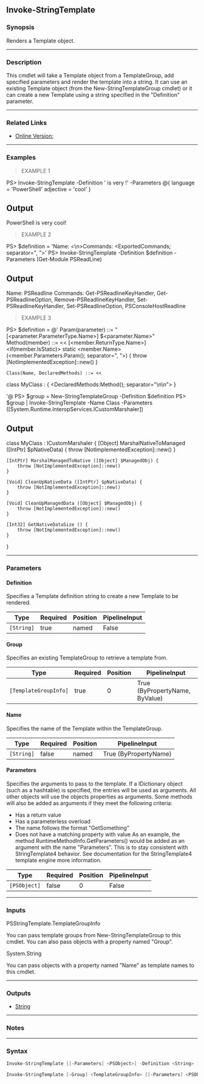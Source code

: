 Invoke-StringTemplate
---------------------

### Synopsis
Renders a Template object.

---

### Description

This cmdlet will take a Template object from a TemplateGroup, add specified parameters and render the template into a string. It can use an existing Template object (from the New-StringTemplateGroup cmdlet) or it can create a new Template using a string specified in the "Definition" parameter.

---

### Related Links
* [Online Version:](https://github.com/SeeminglyScience/PSStringTemplate/blob/master/docs/en-US/Invoke-StringTemplate.md)

---

### Examples
> EXAMPLE 1

PS> Invoke-StringTemplate -Definition '<language> is very <adjective>!' -Parameters @{
    language = 'PowerShell'
    adjective = 'cool'
}

Output
------

PowerShell is very cool!
> EXAMPLE 2

PS> $definition = 'Name: <Name><\n>Commands: <ExportedCommands; separator=", ">'
PS> Invoke-StringTemplate -Definition $definition -Parameters (Get-Module PSReadLine)

Output
------

Name: PSReadline
Commands: Get-PSReadlineKeyHandler, Get-PSReadlineOption, Remove-PSReadlineKeyHandler, Set-PSReadlineKeyHandler, Set-PSReadlineOption, PSConsoleHostReadline
> EXAMPLE 3

PS> $definition = @'
    Param(parameter) ::= "[<parameter.ParameterType.Name>] $<parameter.Name>"
    Method(member) ::= <<
[<member.ReturnType.Name>]<if(member.IsStatic)> static<endif> <member.Name> (<member.Parameters:Param(); separator=", ">) {
    throw [NotImplementedException]::new()
}
>>
    Class(Name, DeclaredMethods) ::= <<
class MyClass : <Name> {
    <DeclaredMethods:Method(); separator="\n\n">
}
>>
'@
PS> $group = New-StringTemplateGroup -Definition $definition
PS> $group | Invoke-StringTemplate -Name Class -Parameters ([System.Runtime.InteropServices.ICustomMarshaler])

Output
------

class MyClass : ICustomMarshaler {
    [Object] MarshalNativeToManaged ([IntPtr] $pNativeData) {
        throw [NotImplementedException]::new()
    }

    [IntPtr] MarshalManagedToNative ([Object] $ManagedObj) {
        throw [NotImplementedException]::new()
    }

    [Void] CleanUpNativeData ([IntPtr] $pNativeData) {
        throw [NotImplementedException]::new()
    }

    [Void] CleanUpManagedData ([Object] $ManagedObj) {
        throw [NotImplementedException]::new()
    }

    [Int32] GetNativeDataSize () {
        throw [NotImplementedException]::new()
    }
}

---

### Parameters
#### **Definition**
Specifies a Template definition string to create a new Template to be rendered.

|Type      |Required|Position|PipelineInput|
|----------|--------|--------|-------------|
|`[String]`|true    |named   |False        |

#### **Group**
Specifies an existing TemplateGroup to retrieve a template from.

|Type                 |Required|Position|PipelineInput                 |
|---------------------|--------|--------|------------------------------|
|`[TemplateGroupInfo]`|true    |0       |True (ByPropertyName, ByValue)|

#### **Name**
Specifies the name of the Template within the TemplateGroup.

|Type      |Required|Position|PipelineInput        |
|----------|--------|--------|---------------------|
|`[String]`|false   |named   |True (ByPropertyName)|

#### **Parameters**
Specifies the arguments to pass to the template.  If a IDictionary object (such as a hashtable) is specified, the entries will be used as arguments.  All other objects will use the objects properties as arguments.
Some methods will also be added as arguments if they meet the following criteria:
* Has a return value
* Has a parameterless overload
* The name follows the format "GetSomething"
* Does not have a matching property with value
As an example, the method RuntimeMethodInfo.GetParameters() would be added as an argument with the name "Parameters".  This is to stay consistent with StringTemplate4 behavior. See documentation for the StringTemplate4 template engine more information.

|Type        |Required|Position|PipelineInput|
|------------|--------|--------|-------------|
|`[PSObject]`|false   |0       |False        |

---

### Inputs
PSStringTemplate.TemplateGroupInfo

You can pass template groups from New-StringTemplateGroup to this cmdlet.  You can also pass objects with a property named "Group".

System.String

You can pass objects with a property named "Name" as template names to this cmdlet.

---

### Outputs
* [String](https://learn.microsoft.com/en-us/dotnet/api/System.String)

---

### Notes

---

### Syntax
```PowerShell
Invoke-StringTemplate [[-Parameters] <PSObject>] -Definition <String> [<CommonParameters>]
```
```PowerShell
Invoke-StringTemplate [-Group] <TemplateGroupInfo> [[-Parameters] <PSObject>] [-Name <String>] [<CommonParameters>]
```
